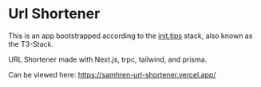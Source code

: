 # Url Shortener

This is an app bootstrapped according to the [init.tips](https://init.tips) stack, also known as the T3-Stack.

URL Shortener made with Next.js, trpc, tailwind, and prisma. 

Can be viewed here: https://samhren-url-shortener.vercel.app/
